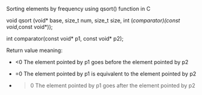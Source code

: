 Sorting elements by frequency using qsort() function in C

void qsort (void* base, size_t num, size_t size, int (*comparator)(const void*,const void*)); 

int comparator(const void* p1, const void* p2);

Return value meaning:

  * <0 The element pointed by p1 goes before the element pointed by p2

  * =0  The element pointed by p1 is equivalent to the element pointed by p2

  * >0 The element pointed by p1 goes after the element pointed by p2
